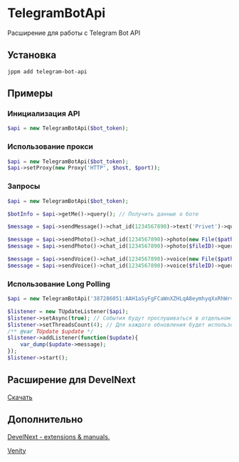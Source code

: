 # TelegramBotApi
Расширение для работы с Telegram Bot API
## Установка
```
jppm add telegram-bot-api
```
## Примеры
### Инициализация API
```php
$api = new TelegramBotApi($bot_token);
```
### Использование прокси
```php
$api = new TelegramBotApi($bot_token);
$api->setProxy(new Proxy('HTTP', $host, $port));
```
### Запросы
```php
$api = new TelegramBotApi($bot_token);

$botInfo = $api->getMe()->query(); // Получить данные о боте

$message = $api->sendMessage()->chat_id(1234567890)->text('Privet')->query(); // Отправить текстовое сообщение

$message = $api->sendPhoto()->chat_id(1234567890)->photo(new File($path_to_photo))->query(); // Отправить фото
$message = $api->sendPhoto()->chat_id(1234567890)->photo($fileID)->query(); // Отправить фото по ID

$message = $api->sendVoice()->chat_id(1234567890)->voice(new File($path_to_voice))->query(); // Отправить аудио
$message = $api->sendVoice()->chat_id(1234567890)->voice($fileID)->query(); // Отправить аудио по ID
```
### Использование Long Polling
```php
$api = new TelegramBotApi('387286051:AAH1aSyFgFCaWnXZHLqA8eymhyqXxRhWrvM');

$listener = new TUpdateListener($api);
$listener->setAsync(true); // События будут прослушиваться в отдельном потоке
$listener->setThreadsCount(4); // Для каждого обновления будет использоваться отдельный поток
/** @var TUpdate $update */
$listener->addListener(function($update){
    var_dump($update->message);
});
$listener->start();
```
## Расширение для DevelNext
[Скачать](https://github.com/broelik/jphp-telegram-bot-api/releases/latest)

## Дополнительно

[DevelNext - extensions & manuals.](https://vk.com/dn_extension)

[Venity](https://vk.com/venity)